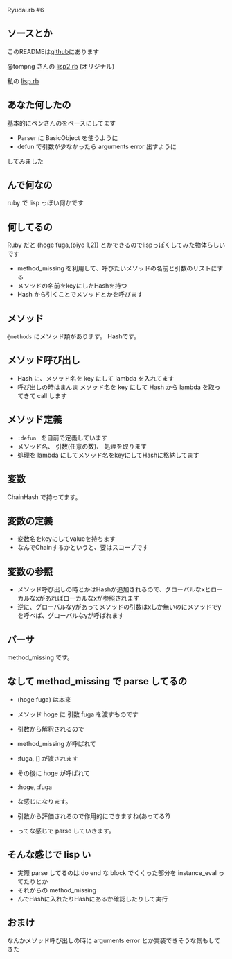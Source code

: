 Ryudai.rb #6

## ソースとか
このREADMEは[github](https://github.com/atton-/ryudairb_006)にあります

@tompng さんの [lisp2.rb](https://gist.github.com/tompng/5222780) (オリジナル)

私の [lisp.rb](https://gist.github.com/atton-/5300354)

## あなた何したの
基本的にペンさんのをベースにしてます

* Parser に BasicObject を使うように
* defun で引数が少なかったら arguments error 出すように

してみました

## んで何なの
ruby で lisp っぽい何かです

## 何してるの
Ruby だと (hoge fuga,(piyo 1,2)) とかできるのでlispっぽくしてみた物体らしいです

* method_missing を利用して、呼びたいメソッドの名前と引数のリストにする
* メソッドの名前をkeyにしたHashを持つ
* Hash から引くことでメソッドとかを呼びます

## メソッド
`@methods` にメソッド類があります。 Hashです。

## メソッド呼び出し
* Hash に、メソッド名を key にして lambda を入れてます
* 呼び出しの時はまんま メソッド名を key にして Hash から lambda を取ってきて call します

## メソッド定義
* `:defun ` を自前で定義しています
* メソッド名、 引数(任意の数)、 処理を取ります
* 処理を lambda にしてメソッド名をkeyにしてHashに格納してます

## 変数
ChainHash で持ってます。

## 変数の定義
* 変数名をkeyにしてvalueを持ちます
* なんでChainするかというと、要はスコープです

## 変数の参照
* メソッド呼び出しの時とかはHashが追加されるので、グローバルなxとローカルなxがあればローカルなxが参照されます
* 逆に、グローバルなyがあってメソッドの引数はxしか無いのにメソッドでyを呼べば、グローバルなyが呼ばれます

## パーサ
method_missing です。

## なして method_missing で parse してるの
* (hoge fuga) は本来
* メソッド hoge に 引数 fuga を渡すものです
* 引数から解釈されるので
* method_missing が呼ばれて
* :fuga, [] が渡されます
* その後に hoge が呼ばれて
* :hoge, :fuga
* な感じになります。

* 引数から評価されるので作用的にできますね(あってる?)
* ってな感じで parse していきます。

## そんな感じで lisp い
* 実際 parse してるのは do end な block でくくった部分を instance_eval ってたりとか
* それからの method_missing
* んでHashに入れたりHashにあるか確認したりして実行

## おまけ
なんかメソッド呼び出しの時に arguments error とか実装できそうな気もしてきた
